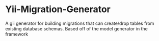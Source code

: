 Yii-Migration-Generator
=======================

A gii generator for building migrations that can create/drop tables from existing database schemas. Based off of the model generator in the framework
